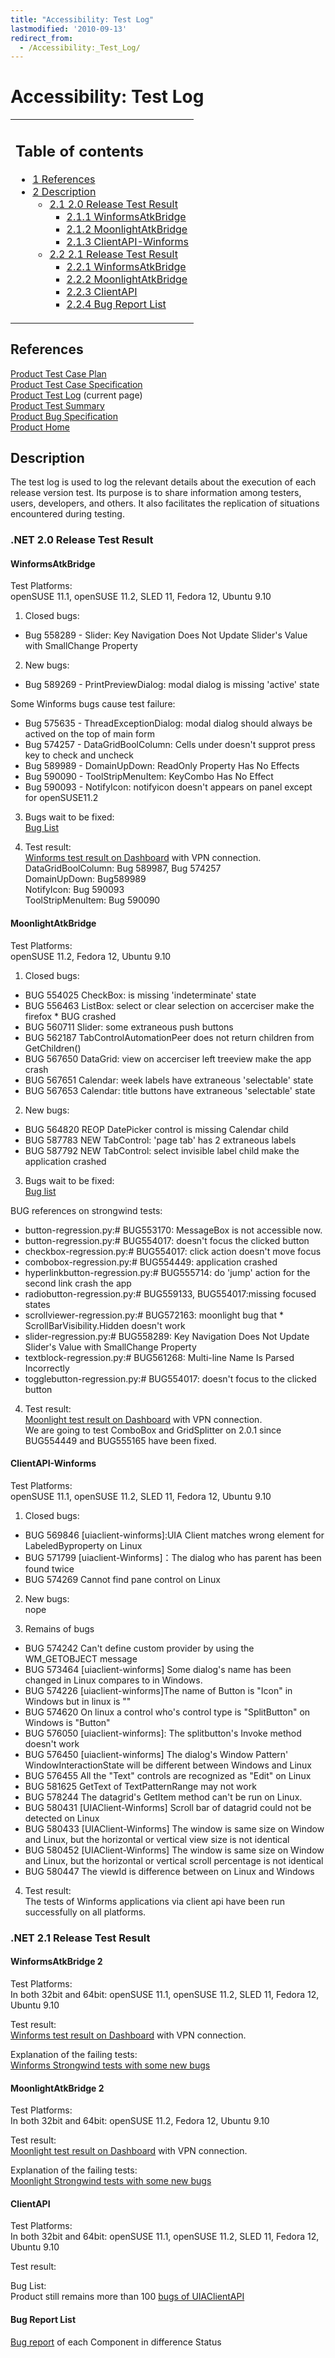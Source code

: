 ```yaml
---
title: "Accessibility: Test Log"
lastmodified: '2010-09-13'
redirect_from:
  - /Accessibility:_Test_Log/
---
```


Accessibility: Test Log
=======================

<table>
<col width="100%" />
<tbody>
<tr class="odd">
<td align="left"><h2>Table of contents</h2>
<ul>
<li><a href="#references">1 References</a></li>
<li><a href="#description">2 Description</a>
<ul>
<li><a href="#net-20-release-test-result">2.1 2.0 Release Test Result</a>
<ul>
<li><a href="#winformsatkbridge">2.1.1 WinformsAtkBridge</a></li>
<li><a href="#moonlightatkbridge">2.1.2 MoonlightAtkBridge</a></li>
<li><a href="#clientapi-winforms">2.1.3 ClientAPI-Winforms</a></li>
</ul></li>
<li><a href="#net-21-release-test-result">2.2 2.1 Release Test Result</a>
<ul>
<li><a href="#winformsatkbridge-2">2.2.1 WinformsAtkBridge</a></li>
<li><a href="#moonlightatkbridge-2">2.2.2 MoonlightAtkBridge</a></li>
<li><a href="#clientapi">2.2.3 ClientAPI</a></li>
<li><a href="#bug-report-list">2.2.4 Bug Report List</a></li>
</ul></li>
</ul></li>
</ul></td>
</tr>
</tbody>
</table>

References
----------

[Product Test Case Plan](/Accessibility:_Test_Plan)<br/>
 [Product Test Case Specification](/Accessibility:_Test_Case_Specification)<br/>
 [Product Test Log](/Accessibility:_Test_Log) (current page)<br/>
 [Product Test Summary](/Accessibility:_Test_Summary)<br/>
 [Product Bug Specification](/Accessibility:_Bug_Specification)<br/>
 [Product Home](/Accessibility)

Description
-----------

The test log is used to log the relevant details about the execution of each release version test. Its purpose is to share information among testers, users, developers, and others. It also facilitates the replication of situations encountered during testing.

### .NET 2.0 Release Test Result

#### WinformsAtkBridge

Test Platforms:<br/>
 openSUSE 11.1, openSUSE 11.2, SLED 11, Fedora 12, Ubuntu 9.10

1. Closed bugs:

-   Bug 558289 - Slider: Key Navigation Does Not Update Slider's Value with SmallChange Property

2. New bugs:

-   Bug 589269 - PrintPreviewDialog: modal dialog is missing 'active' state

 Some Winforms bugs cause test failure:

-   Bug 575635 - ThreadExceptionDialog: modal dialog should always be actived on the top of main form
-   Bug 574257 - DataGridBoolColumn: Cells under doesn't supprot press key to check and uncheck
-   Bug 589989 - DomainUpDown: ReadOnly Property Has No Effects
-   Bug 590090 - ToolStripMenuItem: KeyCombo Has No Effect
-   Bug 590093 - NotifyIcon: notifyicon doesn't appears on panel except for openSUSE11.2

3. Bugs wait to be fixed:<br/>
 [Bug List](https://bugzilla.novell.com/buglist.cgi?classification=Mono&query_format=advanced&bug_status=NEW&bug_status=ASSIGNED&bug_status=NEEDINFO&bug_status=REOPENED&component=Winforms%20-%20ATK&component=Winforms%20-%20ATK%20Spec&component=Winforms%20-%20General&component=Winforms%20-%20UIA&product=UI%20Automation)

4. Test result:<br/>
 [Winforms test result on Dashboard](http://147.2.207.213/dashboard/winforms.xml) with VPN connection.<br/>
 DataGridBoolColumn: Bug 589987, Bug 574257<br/>
 DomainUpDown: Bug589989<br/>
 NotifyIcon: Bug 590093<br/>
 ToolStripMenuItem: Bug 590090

#### MoonlightAtkBridge

Test Platforms:<br/>
 openSUSE 11.2, Fedora 12, Ubuntu 9.10

1. Closed bugs:

-   BUG 554025 CheckBox: is missing 'indeterminate' state
-   BUG 556463 ListBox: select or clear selection on accerciser make the firefox \* BUG crashed
-   BUG 560711 Slider: some extraneous push buttons
-   BUG 562187 TabControlAutomationPeer does not return children from GetChildren()
-   BUG 567650 DataGrid: view on accerciser left treeview make the app crash
-   BUG 567651 Calendar: week labels have extraneous 'selectable' state
-   BUG 567653 Calendar: title buttons have extraneous 'selectable' state

2. New bugs:

-   BUG 564820 REOP DatePicker control is missing Calendar child
-   BUG 587783 NEW TabControl: 'page tab' has 2 extraneous labels
-   BUG 587792 NEW TabControl: select invisible label child make the application crashed

3. Bugs wait to be fixed:<br/>
 [Bug list](https://bugzilla.novell.com/buglist.cgi?bug_severity=Blocker&bug_severity=Critical&bug_severity=Major&bug_severity=Normal&bug_severity=Minor&classification=Mono&query_based_on=moon&query_format=advanced&bug_status=NEW&bug_status=ASSIGNED&bug_status=REOPENED&component=Moonlight%20-%20ATK&component=Moonlight%20-%20General&component=Moonlight%20-%20UIA&product=UI%20Automation&known_name=moon)

BUG references on strongwind tests:

-   button-regression.py:# BUG553170: MessageBox is not accessible now.
-   button-regression.py:# BUG554017: doesn't focus the clicked button
-   checkbox-regression.py:# BUG554017: click action doesn't move focus
-   combobox-regression.py:# BUG554449: application crashed
-   hyperlinkbutton-regression.py:# BUG555714: do 'jump' action for the second link crash the app
-   radiobutton-regression.py:# BUG559133, BUG554017:missing focused states
-   scrollviewer-regression.py:# BUG572163: moonlight bug that \* ScrollBarVisibility.Hidden doesn't work
-   slider-regression.py:# BUG558289: Key Navigation Does Not Update Slider's Value with SmallChange Property
-   textblock-regression.py:# BUG561268: Multi-line Name Is Parsed Incorrectly
-   togglebutton-regression.py:# BUG554017: doesn't focus to the clicked button

4. Test result:<br/>
 [Moonlight test result on Dashboard](http://147.2.207.213/dashboard/moonlight.xml) with VPN connection.<br/>
 We are going to test ComboBox and GridSplitter on 2.0.1 since BUG554449 and BUG555165 have been fixed.

#### ClientAPI-Winforms

Test Platforms:<br/>
 openSUSE 11.1, openSUSE 11.2, SLED 11, Fedora 12, Ubuntu 9.10

1. Closed bugs:

-   BUG 569846 [uiaclient-winforms]:UIA Client matches wrong element for LabeledByproperty on Linux
-   BUG 571799 [uiaclient-Winforms]：The dialog who has parent has been found twice
-   BUG 574269 Cannot find pane control on Linux

2. New bugs:<br/>
 nope

3. Remains of bugs

-   BUG 574242 Can't define custom provider by using the WM_GETOBJECT message
-   BUG 573464 [uiaclient-winforms] Some dialog's name has been changed in Linux compares to in Windows.
-   BUG 574226 [uiaclient-winforms]The name of Button is "Icon" in Windows but in linux is ""
-   BUG 574620 On linux a control who's control type is "SplitButton" on Windows is "Button"
-   BUG 576050 [uiaclient-winforms]: The splitbutton's Invoke method doesn't work
-   BUG 576450 [uiaclient-winforms] The dialog's Window Pattern' WindowInteractionState will be different between Windows and Linux
-   BUG 576455 All the "Text" controls are recognized as "Edit" on Linux
-   BUG 581625 GetText of TextPatternRange may not work
-   BUG 578244 The datagrid's GetItem method can't be run on Linux.
-   BUG 580431 [UIAClient-Winforms] Scroll bar of datagrid could not be detected on Linux
-   BUG 580433 [UIAClient-Winforms] The window is same size on Window and Linux, but the horizontal or vertical view size is not identical
-   BUG 580452 [UIAClient-Winforms] The window is same size on Window and Linux, but the horizontal or vertical scroll percentage is not identical
-   BUG 580447 The viewId is difference between on Linux and Windows

4. Test result:<br/>
 The tests of Winforms applications via client api have been run successfully on all platforms.

### .NET 2.1 Release Test Result

#### WinformsAtkBridge 2

Test Platforms:<br/>
 In both 32bit and 64bit: openSUSE 11.1, openSUSE 11.2, SLED 11, Fedora 12, Ubuntu 9.10

Test result:<br/>
 [Winforms test result on Dashboard](http://147.2.207.213/dashboard/winforms.xml) with VPN connection.

Explanation of the failing tests:<br/>
 [Winforms Strongwind tests with some new bugs](https://spreadsheets.google.com/ccc?key=tbc5LQC4kyt8MyxPYMKjdeQ&authkey=CPOZ2OAE&hl=zh_CN&pli=1#gid=0)

#### MoonlightAtkBridge 2

Test Platforms:<br/>
 In both 32bit and 64bit: openSUSE 11.2, Fedora 12, Ubuntu 9.10

Test result:<br/>
 [Moonlight test result on Dashboard](http://147.2.207.213/dashboard/moonlight.xml) with VPN connection.

Explanation of the failing tests:<br/>
 [Moonlight Strongwind tests with some new bugs](https://spreadsheets.google.com/ccc?key=tbc5LQC4kyt8MyxPYMKjdeQ&authkey=CPOZ2OAE&hl=zh_CN&pli=1#gid=1)

#### ClientAPI

Test Platforms:<br/>
 In both 32bit and 64bit: openSUSE 11.1, openSUSE 11.2, SLED 11, Fedora 12, Ubuntu 9.10

Test result:

Bug List:<br/>
 Product still remains more than 100 [bugs of UIAClientAPI](https://bugzilla.novell.com/buglist.cgi?classification=Mono&query_based_on=clientAPI&query_format=advanced&bug_status=UNCONFIRMED&bug_status=NEW&bug_status=ASSIGNED&bug_status=REOPENED&component=at-spi-dbus&component=at-spi-sharp&component=Client%20-%20AT-SPI&component=Client%20-%20General&component=Client%20-%20UIA&component=Moonlight%20-%20UIA&component=Winforms%20-%20UIA&product=UI%20Automation&known_name=clientAPI)

#### Bug Report List

[Bug report](https://bugzilla.novell.com/report.cgi?x_axis_field=bug_status&y_axis_field=component&z_axis_field=&query_format=report-table&short_desc_type=allwordssubstr&short_desc=&longdesc_type=fulltext&longdesc=&classification=Mono&product=UI+Automation&component=at-spi-dbus&component=at-spi-sharp&component=Client+-+AT-SPI&component=Client+-+General&component=Client+-+QA&component=Client+-+UIA&component=Core-Provider&component=Moonlight+-+ATK&component=Moonlight+-+General&component=Moonlight+-+QA&component=Moonlight+-+UIA&component=Winforms+-+ATK&component=Winforms+-+ATK+Spec&component=Winforms+-+General&component=Winforms+-+UIA&bug_file_loc_type=allwordssubstr&bug_file_loc=&status_whiteboard_type=allwordssubstr&status_whiteboard=&keywords_type=anywords&keywords=&deadlinefrom=&deadlineto=&bug_status=UNCONFIRMED&bug_status=NEW&bug_status=ASSIGNED&bug_status=NEEDINFO&bug_status=REOPENED&bug_status=RESOLVED&bug_status=VERIFIED&bug_status=CLOSED&emailassigned_to1=1&emailtype1=substring&email1=&emailassigned_to2=1&emailreporter2=1&emailqa_contact2=1&emailcc2=1&emailtype2=substring&email2=&bugidtype=include&bug_id=&votes=&chfieldfrom=&chfieldto=2010-9-10&chfieldvalue=&format=table&action=wrap&field0-0-0=noop&type0-0-0=noop&value0-0-0=) of each Component in difference Status

